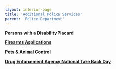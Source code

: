 ```yaml
---
layout: interior-page
title: 'Additional Police Services'
parent: 'Police Department'
---
```


[**Persons with a Disability Placard**](disability-placard/)

[**Firearms Applications**](firearms/)

[**Pets & Animal Control**](pets-animals/)

[**Drug Enforcement Agency National Take Back Day**](https://www.deadiversion.usdoj.gov/drug_disposal/takeback/)


